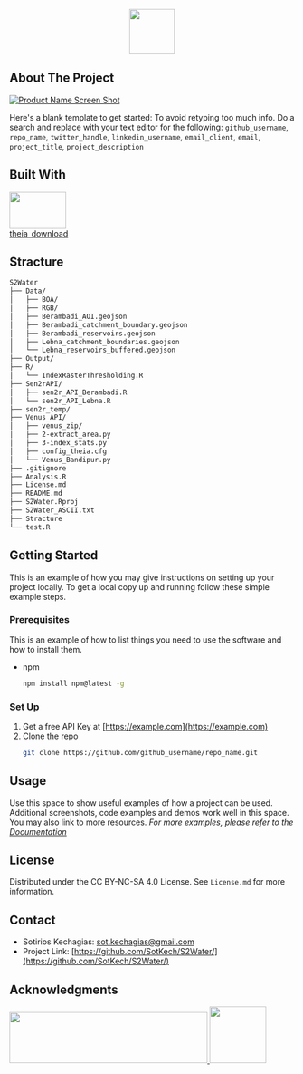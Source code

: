 <!-- Improved compatibility of back to top link: See: https://github.com/othneildrew/Best-README-Template/pull/73 -->
<!-- Based on Best-README-Template. -->

<!-- PROJECT LOGO -->
<br />
<div align="center">
  <a href="https://github.com/SotKech/S2Water/">
  <img src="https://external-content.duckduckgo.com/iu/?u=https%3A%2F%2Fwww.pngplay.com%2Fwp-content%2Fuploads%2F1%2FLetter-S-PNG-Photo.png&f=1&nofb=1&ipt=676c17b6eed1fbff95ce152952826d3574d8909f253b9424883625d7b3bff3c3&ipo=images" width="80" height="80">
  </a>
</div>



<!-- ABOUT THE PROJECT -->
## About The Project

[![Product Name Screen Shot][product-screenshot]](https://example.com)

Here's a blank template to get started: To avoid retyping too much info. Do a search and replace with your text editor for the following: `github_username`, `repo_name`, `twitter_handle`, `linkedin_username`, `email_client`, `email`, `project_title`, `project_description`



<!-- BUILT WITH-->
## Built With
<a href="https://github.com/ranghetti/sen2r/tree/main">
  <img src= https://luigi.ranghetti.info/img/sen2r_logo_200px.png width="100" height=65">
</a>
<br />
<a href="https://github.com/olivierhagolle/theia_download">
  theia_download
</a>

<!-- STRACTURE -->
## Stracture
```bash
S2Water
├── Data/
│   ├── BOA/
│   ├── RGB/
│   ├── Berambadi_AOI.geojson
│   ├── Berambadi_catchment_boundary.geojson
│   ├── Berambadi_reservoirs.geojson
│   ├── Lebna_catchment_boundaries.geojson
│   └── Lebna_reservoirs_buffered.geojson
├── Output/
├── R/
│   └── IndexRasterThresholding.R
├── Sen2rAPI/
│   ├── sen2r_API_Berambadi.R
│   └── sen2r_API_Lebna.R
├── sen2r_temp/
├── Venus_API/
│   ├── venus_zip/
│   ├── 2-extract_area.py
│   ├── 3-index_stats.py
│   ├── config_theia.cfg
│   └── Venus_Bandipur.py
├── .gitignore
├── Analysis.R
├── License.md
├── README.md
├── S2Water.Rproj
├── S2Water_ASCII.txt
├── Stracture
└── test.R
```

<!-- GETTING STARTED -->
## Getting Started

This is an example of how you may give instructions on setting up your project locally.
To get a local copy up and running follow these simple example steps.

### Prerequisites

This is an example of how to list things you need to use the software and how to install them.
* npm
  ```sh
  npm install npm@latest -g
  ```

### Set Up

1. Get a free API Key at [https://example.com](https://example.com)
2. Clone the repo
   ```sh
   git clone https://github.com/github_username/repo_name.git
   ```
   
<!-- USAGE EXAMPLES -->
## Usage

Use this space to show useful examples of how a project can be used. Additional screenshots, code examples and demos work well in this space. You may also link to more resources.
_For more examples, please refer to the [Documentation](https://example.com)_

<!-- LICENSE -->
## License
Distributed under the CC BY-NC-SA 4.0 License. See `License.md` for more information.

<!-- CONTACT -->
## Contact
- Sotirios Kechagias: sot.kechagias@gmail.com
- Project Link: [https://github.com/SotKech/S2Water/](https://github.com/SotKech/S2Water/)

<!-- ACKNOWLEDGMENTS -->
## Acknowledgments
<a href="https://en.ird.fr/">
<img src= "https://external-content.duckduckgo.com/iu/?u=http%3A%2F%2Fwww.afd.fr%2Fsites%2Fafd%2Ffiles%2F2017-08%2Flogo-ird_0.png&f=1&nofb=1&ipt=c58896d88b6913518b45959756999d505717ac064b754b2426b675df2b4de74b&ipo=images" width="350" height=90">
<a href="https://www.umr-lisah.fr/?q=en">
<img src= "https://pbs.twimg.com/profile_images/1180051796653416448/xYIKFZzt_400x400.png" width="100" height=100">

<!-- MARKDOWN LINKS & IMAGES -->
<!-- https://www.markdownguide.org/basic-syntax/#reference-style-links -->
[product-screenshot]: images/screenshot.png
[Sen2r.js]: https://luigi.ranghetti.info/img/sen2r_logo_200px.png
[Sen2r-url]: https://github.com/ranghetti/sen2r/tree/main
